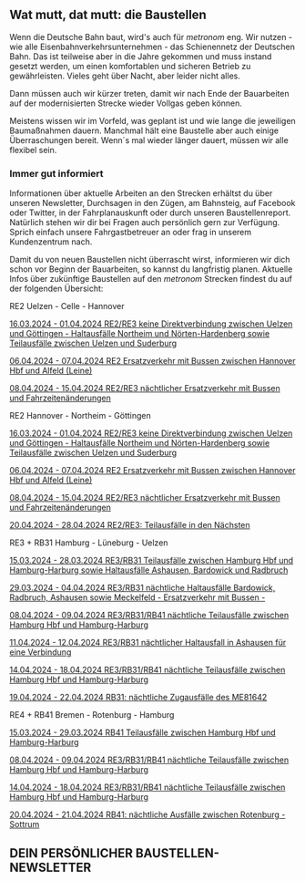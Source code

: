 Wat mutt, dat mutt: die Baustellen
----------

Wenn die Deutsche Bahn baut, wird's auch für *metronom* eng.
Wir nutzen - wie alle Eisenbahnverkehrsunternehmen - das Schienennetz der Deutschen Bahn. Das ist teilweise aber in die Jahre gekommen und muss instand gesetzt werden, um einen komfortablen und sicheren Betrieb zu gewährleisten. Vieles geht über Nacht, aber leider nicht alles.

Dann müssen auch wir kürzer treten, damit wir nach Ende der Bauarbeiten auf der modernisierten Strecke wieder Vollgas geben können.

Meistens wissen wir im Vorfeld, was geplant ist und wie lange die jeweiligen Baumaßnahmen dauern. Manchmal hält eine Baustelle aber auch einige Überraschungen bereit. Wenn´s mal wieder länger dauert, müssen wir alle flexibel sein.

### Immer gut informiert ###

Informationen über aktuelle Arbeiten an den Strecken erhältst du über unseren Newsletter, Durchsagen in den Zügen, am Bahnsteig, auf Facebook oder Twitter, in der Fahrplanauskunft oder durch unseren Baustellenreport. Natürlich stehen wir dir bei Fragen auch persönlich gern zur Verfügung. Sprich einfach unsere Fahrgastbetreuer an oder frag in unserem Kundenzentrum nach.

Damit du von neuen Baustellen nicht überrascht wirst, informieren wir dich schon vor Beginn der Bauarbeiten, so kannst du langfristig planen. Aktuelle Infos über zukünftige Baustellen auf den *metronom* Strecken findest du auf der folgenden Übersicht:

RE2 Uelzen - Celle - Hannover

[16.03.2024 - 01.04.2024 RE2/RE3 keine Direktverbindung zwischen Uelzen und Göttingen - Haltausfälle Northeim und Nörten-Hardenberg sowie Teilausfälle zwischen Uelzen und Suderburg](https://www.der-metronom.de/baustellen/re2-re3-keine-direktverbindung-zwischen-uelzen-und-goettingen-haltausfaelle-northeim-und-noerten-hardenberg-sowie-teilausfaelle-zwischen-uelzen-und-suderburg/)

[06.04.2024 - 07.04.2024 RE2 Ersatzverkehr mit Bussen zwischen Hannover Hbf und Alfeld (Leine)](https://www.der-metronom.de/baustellen/re2-ersatzverkehr-mit-bussen-zwischen-hannover-hbf-und-alfeld-leine/)

[08.04.2024 - 15.04.2024 RE2/RE3 nächtlicher Ersatzverkehr mit Bussen und Fahrzeitenänderungen](https://www.der-metronom.de/baustellen/re2-re3-naechtlicher-ersatzverkehr-mit-bussen-und-fahrzeitenaenderungen/)

RE2 Hannover - Northeim - Göttingen

[16.03.2024 - 01.04.2024 RE2/RE3 keine Direktverbindung zwischen Uelzen und Göttingen - Haltausfälle Northeim und Nörten-Hardenberg sowie Teilausfälle zwischen Uelzen und Suderburg](https://www.der-metronom.de/baustellen/re2-re3-keine-direktverbindung-zwischen-uelzen-und-goettingen-haltausfaelle-northeim-und-noerten-hardenberg-sowie-teilausfaelle-zwischen-uelzen-und-suderburg/)

[06.04.2024 - 07.04.2024 RE2 Ersatzverkehr mit Bussen zwischen Hannover Hbf und Alfeld (Leine)](https://www.der-metronom.de/baustellen/re2-ersatzverkehr-mit-bussen-zwischen-hannover-hbf-und-alfeld-leine/)

[08.04.2024 - 15.04.2024 RE2/RE3 nächtlicher Ersatzverkehr mit Bussen und Fahrzeitenänderungen](https://www.der-metronom.de/baustellen/re2-re3-naechtlicher-ersatzverkehr-mit-bussen-und-fahrzeitenaenderungen/)

[20.04.2024 - 28.04.2024 RE2/RE3: Teilausfälle in den Nächsten](https://www.der-metronom.de/baustellen/re2-re3-teilausfaelle-in-den-naechsten/)

RE3 + RB31 Hamburg - Lüneburg - Uelzen

[15.03.2024 - 28.03.2024 RE3/RB31 Teilausfälle zwischen Hamburg Hbf und Hamburg-Harburg sowie Haltausfälle Ashausen, Bardowick und Radbruch](https://www.der-metronom.de/baustellen/re3-rb31-teilausfaelle-zwischen-hamburg-hbf-und-hamburg-harburg-sowie-haltausfaelle-ashausen-bardowick-und-radbruch/)

[29.03.2024 - 04.04.2024 RE3/RB31 nächtliche Haltausfälle Bardowick, Radbruch, Ashausen sowie Meckelfeld - Ersatzverkehr mit Bussen -](https://www.der-metronom.de/baustellen/re3-rb31-naechtliche-haltausfaelle-bardowick-radbruch-ashausen-sowie-meckelfeld-ersatzverkehr-mit-bussen/)

[08.04.2024 - 09.04.2024 RE3/RB31/RB41 nächtliche Teilausfälle zwischen Hamburg Hbf und Hamburg-Harburg](https://www.der-metronom.de/baustellen/re3-rb31-rb41-naechtliche-teilausfaelle-zwischen-hamburg-hbf-und-hamburg-harburg/)

[11.04.2024 - 12.04.2024 RE3/RB31 nächtlicher Haltausfall in Ashausen für eine Verbindung](https://www.der-metronom.de/baustellen/re3-rb31-naechtlicher-haltausfall-in-ashausen-fuer-eine-verbindung/)

[14.04.2024 - 18.04.2024 RE3/RB31/RB41 nächtliche Teilausfälle zwischen Hamburg Hbf und Hamburg-Harburg](https://www.der-metronom.de/baustellen/re3-rb31-rb41-naechtliche-teilausfaelle-zwischen-hamburg-hbf-und-hamburg-harburg-2/)

[19.04.2024 - 22.04.2024 RB31: nächtliche Zugausfälle des ME81642](https://www.der-metronom.de/baustellen/rb31-naechtliche-zugausfaelle-des-me81642/)

RE4 + RB41 Bremen - Rotenburg - Hamburg

[15.03.2024 - 29.03.2024 RB41 Teilausfälle zwischen Hamburg Hbf und Hamburg-Harburg](https://www.der-metronom.de/baustellen/rb41-teilausfaelle-zwischen-hamburg-hbf-und-hamburg-harburg/)

[08.04.2024 - 09.04.2024 RE3/RB31/RB41 nächtliche Teilausfälle zwischen Hamburg Hbf und Hamburg-Harburg](https://www.der-metronom.de/baustellen/re3-rb31-rb41-naechtliche-teilausfaelle-zwischen-hamburg-hbf-und-hamburg-harburg/)

[14.04.2024 - 18.04.2024 RE3/RB31/RB41 nächtliche Teilausfälle zwischen Hamburg Hbf und Hamburg-Harburg](https://www.der-metronom.de/baustellen/re3-rb31-rb41-naechtliche-teilausfaelle-zwischen-hamburg-hbf-und-hamburg-harburg-2/)

[20.04.2024 - 21.04.2024 RB41: nächtliche Ausfälle zwischen Rotenburg - Sottrum](https://www.der-metronom.de/baustellen/rb41-naechtliche-ausfaelle-zwischen-rotenburg-sottrum/)

DEIN PERSÖNLICHER BAUSTELLEN-NEWSLETTER
----------
